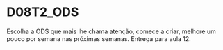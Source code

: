 # D08T2_ODS
Escolha a ODS que mais lhe chama atenção, comece a criar, melhore um pouco por semana nas próximas semanas. Entrega para aula 12.

